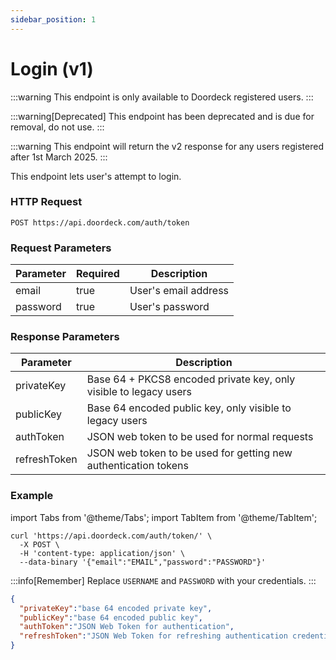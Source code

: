 ```yaml
---
sidebar_position: 1
---
```


# Login (v1)

:::warning
This endpoint is only available to Doordeck registered users.
:::

:::warning[Deprecated]
This endpoint has been deprecated and is due for removal, do not use.
:::

:::warning
This endpoint will return the v2 response for any users registered after 1st March 2025.
:::

This endpoint lets user's attempt to login.

### HTTP Request

`POST https://api.doordeck.com/auth/token`

### Request Parameters

| Parameter | Required | Description          |
|-----------|----------|----------------------|
| email     | true     | User's email address |
| password  | true     | User's password      |

### Response Parameters

| Parameter    | Description                                                       |
|--------------|-------------------------------------------------------------------|
| privateKey   | Base 64 + PKCS8 encoded private key, only visible to legacy users |
| publicKey    | Base 64 encoded public key, only visible to legacy users          |
| authToken    | JSON web token to be used for normal requests                     |
| refreshToken | JSON web token to be used for getting new authentication tokens   |

### Example

import Tabs from '@theme/Tabs';
import TabItem from '@theme/TabItem';

<Tabs>
<TabItem value="request" label="Request">

```shell showLineNumbers title="CURL"
curl 'https://api.doordeck.com/auth/token/' \
  -X POST \
  -H 'content-type: application/json' \
  --data-binary '{"email":"EMAIL","password":"PASSWORD"}'
```

:::info[Remember]
Replace `USERNAME` and `PASSWORD` with your credentials.
:::

</TabItem>
<TabItem value="response" label="Response">

```json showLineNumbers title="JSON"
{
  "privateKey":"base 64 encoded private key",
  "publicKey":"base 64 encoded public key",
  "authToken":"JSON Web Token for authentication",
  "refreshToken":"JSON Web Token for refreshing authentication credentials"
}
```

</TabItem>
</Tabs>
